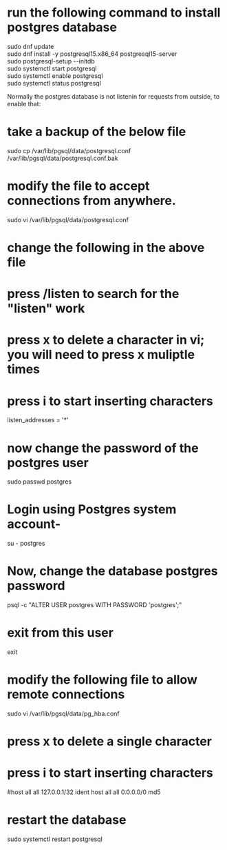 
# run the following command to install postgres database
sudo dnf update  
sudo dnf install -y postgresql15.x86_64 postgresql15-server  
sudo postgresql-setup --initdb  
sudo systemctl start postgresql  
sudo systemctl enable postgresql  
sudo systemctl status postgresql  

Normally the postgres database is not listenin for requests from outside, to enable that:  

# take a backup of the below file
sudo cp /var/lib/pgsql/data/postgresql.conf /var/lib/pgsql/data/postgresql.conf.bak

# modify the file to accept connections from anywhere.
sudo vi /var/lib/pgsql/data/postgresql.conf
# change the following in the above file
# press /listen to search for the "listen" work
# press x to delete a character in vi; you will need to press x muliptle times
# press i to start inserting characters
listen_addresses = '*'  

# now change the password of the postgres user 
sudo passwd postgres

# Login using Postgres system account-
su - postgres

# Now, change the database postgres password
psql -c "ALTER USER postgres WITH PASSWORD 'postgres';"

# exit from this user
exit

# modify the following file to allow remote connections
sudo vi /var/lib/pgsql/data/pg_hba.conf

# press x  to delete a single character
# press i to start inserting characters
#host    all             all             127.0.0.1/32            ident
host    all             all             0.0.0.0/0           md5 

# restart the database
sudo systemctl restart postgresql
